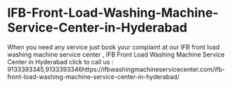 # IFB-Front-Load-Washing-Machine-Service-Center-in-Hyderabad
When you need any service just book your complaint at our IFB front load washing machine service center , IFB Front Load Washing Machine Service Center in Hyderabad click to call us : 9133393345,9133393346https://ifbwashingmachineservicecenter.com/ifb-front-load-washing-machine-service-center-in-hyderabad/
